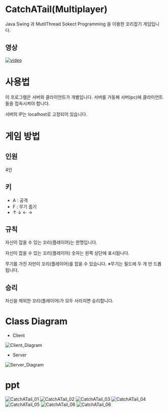 # CatchATail(Multiplayer)

Java Swing 과 MutilThread Sokect Programming 을 이용한 꼬리잡기 게임입니다.

## 영상

[![video](thumbnail/thumbnail.png)](https://vimeo.com/331539262)

# 사용법

이 프로그램은 서버와 클라이언트가 개별입니다. 서버를 가동해 서버(pc)에 클라이언트들을 접속시켜야 합니다.

서버의 IP는 localhost로 고정되어 있습니다.

# 게임 방법

## 인원

4인

## 키

* A : 공격
* F : 무기 줍기
* ↑ ↓ ← →

## 규칙

자신이  잡을 수 있는 꼬리(플레이어)는 한명입니다.

자신이 잡을 수 있는 꼬리(플레이어) 숫자는 왼쪽 상단에 표시됩니다.

무기를 가진 자만이 꼬리(플레이어)를 잡을 수 있습니다.
※무기는 필드에 두 개 만 드롭 됩니다.

## 승리

자신을 제외한 꼬리(플레이어)가 모두 사라지면 승리합니다.

# Class Diagram

* Client

![Client_Diagram](diagram/Client_Diagram.png)

* Server

![Server_Diagram](diagram/Client_Diagram.png)

# ppt

![CatchATail_01](ppt/CatchATail_01.jpg)
![CatchATail_02](ppt/CatchATail_02.jpg)
![CatchATail_03](ppt/CatchATail_03.jpg)
![CatchATail_04](ppt/CatchATail_04.jpg)
![CatchATail_05](ppt/CatchATail_05.jpg)
![CatchATail_06](ppt/CatchATail_06.jpg)
![CatchATail_06](ppt/CatchATail_07.jpg)
